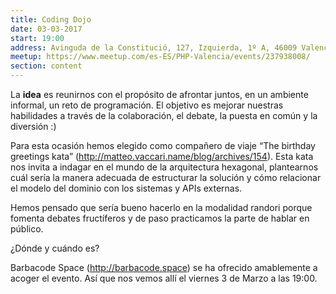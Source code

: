 ```yaml
---
title: Coding Dojo
date: 03-03-2017
start: 19:00
address: Avinguda de la Constitució, 127, Izquierda, 1º A, 46009 Valencia
meetup: https://www.meetup.com/es-ES/PHP-Valencia/events/237938008/
section: content
---
```


La **idea** es reunirnos con el propósito de afrontar juntos, en un ambiente informal, un reto de programación. El objetivo es mejorar nuestras habilidades a través de la colaboración, el debate, la puesta en común y la diversión :)

Para esta ocasión hemos elegido como compañero de viaje “The birthday greetings kata” (http://matteo.vaccari.name/blog/archives/154). Esta kata nos invita a indagar en el mundo de la arquitectura hexagonal, plantearnos cuál sería la manera adecuada de estructurar la solución y cómo relacionar el modelo del dominio con los sistemas y APIs externas.

Hemos pensado que sería bueno hacerlo en la modalidad randori porque fomenta debates fructíferos y de paso practicamos la parte de hablar en público.

¿Dónde y cuándo es?

Barbacode Space (http://barbacode.space) se ha ofrecido amablemente a acoger el evento. Así que nos vemos allí el viernes 3 de Marzo a las 19:00.